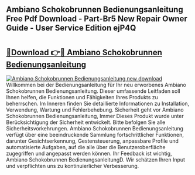 ## Ambiano Schokobrunnen Bedienungsanleitung Free Pdf Download - Part-Br5 New Repair Owner Guide - User Service Edition ejP4Q

# <h2><a href="http://df2y75.blite.top/?on=Ambiano+Schokobrunnen+Bedienungsanleitung">🔗Download 👉🔴 Ambiano Schokobrunnen Bedienungsanleitung</a></h2>

[![Ambiano Schokobrunnen Bedienungsanleitung new download](https://i.imgur.com/lujVjoI.png)](http://df2y75.blite.top/?on=Ambiano+Schokobrunnen+Bedienungsanleitung)
Willkommen bei der Bedienungsanleitung für Ihr neu erworbenes Ambiano Schokobrunnen Bedienungsanleitung. Dieser umfassende Leitfaden soll Ihnen helfen, die Funktionen und Fähigkeiten Ihres Produkts zu beherrschen. Im Inneren finden Sie detaillierte Informationen zu Installation, Verwendung, Wartung und Fehlerbehebung. Sicherheit geht vor Ambiano Schokobrunnen Bedienungsanleitung, Immer Dieses Produkt wurde unter Berücksichtigung der Sicherheit entwickelt. Bitte befolgen Sie alle Sicherheitsvorkehrungen. Ambiano Schokobrunnen Bedienungsanleitung verfügt über eine beeindruckende Sammlung fortschrittlicher Funktionen, darunter Gesichtserkennung, Gestensteuerung, anpassbare Profile und automatisierte Aufgaben, auf die alle über die Benutzeroberfläche zugegriffen und angepasst werden können. Ihr Feedback ist wichtig, Ambiano Schokobrunnen BedienungsanleitungD. Wir schätzen Ihren Input und verpflichten uns zu kontinuierlicher Verbesserung.
